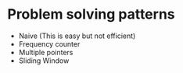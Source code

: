 # Problem solving patterns

- Naive (This is easy but not efficient)
- Frequency counter
- Multiple pointers
- Sliding Window
